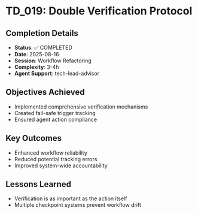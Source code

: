 # TD_019: Double Verification Protocol

## Completion Details
- **Status**: ✅ COMPLETED
- **Date**: 2025-08-16
- **Session**: Workflow Refactoring
- **Complexity**: 3-4h
- **Agent Support**: tech-lead-advisor

## Objectives Achieved
- Implemented comprehensive verification mechanisms
- Created fail-safe trigger tracking
- Ensured agent action compliance

## Key Outcomes
- Enhanced workflow reliability
- Reduced potential tracking errors
- Improved system-wide accountability

## Lessons Learned
- Verification is as important as the action itself
- Multiple checkpoint systems prevent workflow drift